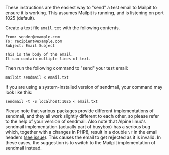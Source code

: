 These instructions are the easiest way to "send" a test email to Mailpit to ensure it is working. This assumes Mailpit is running, and is listening on port 1025 (default).

Create a text file `email.txt` with the following contents.

```text
From: sender@example.com
To: recipient@example.com
Subject: Email Subject

This is the body of the email.
It can contain multiple lines of text.
```

Then run the following command to "send" your test email:
```shell
mailpit sendmail < email.txt
```

If you are using a system-installed version of sendmail, your command may look like this:
```shell
sendmail -t -S localhost:1025 < email.txt
```

Please note that various packages provide different implementations of sendmail, and they all work slightly different to each other, so please refer to the help of your version of sendmail. Also note that Alpine linux's sendmail implementation (actually part of busybox) has a serious bug which, together with a changes in PHP8, result in a double `\r` in the email headers ([see issue](https://github.com/axllent/mailpit/issues/87)). This causes the email to get rejected as it is invalid. In these cases, the suggestion is to switch to the Mailpit implementation of sendmail instead.